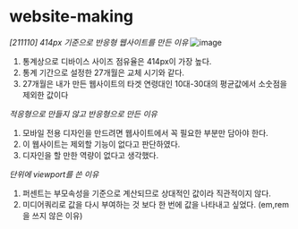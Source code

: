 # website-making

*[211110] 414px 기준으로 반응형 웹사이트를 만든 이유*
![image](https://user-images.githubusercontent.com/91370858/141040953-e87579b9-d0f5-4cd2-a9b5-ded945c246fb.png)
1. 통계상으로 디바이스 사이즈 점유율은 414px이 가장 높다.
2. 통계 기간으로 설정한 27개월은 교체 시기와 같다.
3. 27개월은 내가 만든 웹사이트의 타겟 연령대인 10대-30대의 평균값에서 소숫점을 제외한 값이다

*적응형으로 만들지 않고 반응형으로 만든 이유*
1. 모바일 전용 디자인을 만드려면 웹사이트에서 꼭 필요한 부분만 담아야 한다.
2. 이 웹사이트는 제외할 기능이 없다고 판단하였다.
3. 디자인을 할 만한 역량이 없다고 생각했다.

*단위에 viewport를 쓴 이유*
1. 퍼센트는 부모속성을 기준으로 계산되므로 상대적인 값이라 직관적이지 않다.
2. 미디어쿼리로 값을 다시 부여하는 것 보다 한 번에 값을 나타내고 싶었다. (em,rem을 쓰지 않은 이유)
